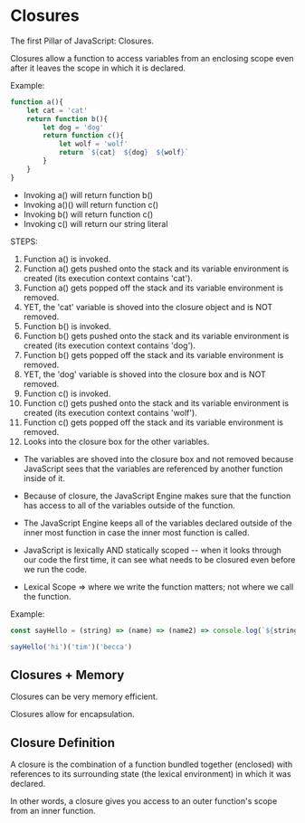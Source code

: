 # Closures

The first Pillar of JavaScript: Closures.

Closures allow a function to access variables from an enclosing scope even after it leaves the scope in which it is declared. 

Example:
```js
function a(){
    let cat = 'cat'
    return function b(){
        let dog = 'dog'
        return function c(){
            let wolf = 'wolf'
            return `${cat}  ${dog}  ${wolf}`
        }
    }
}
```

* Invoking a() will return function b()
* Invoking a()() will return function c()
* Invoking b() will return function c()
* Invoking c() will return our string literal

STEPS:
1. Function a() is invoked. 
2. Function a() gets pushed onto the stack and its variable environment is created (its execution context contains 'cat').
3. Function a() gets popped off the stack and its variable environment is removed. 
4. YET, the 'cat' variable is shoved into the closure object and is NOT removed.
5. Function b() is invoked. 
6. Function b() gets pushed onto the stack and its variable environment is created (its execution context contains 'dog').
7. Function b() gets popped off the stack and its variable environment is removed.
8. YET, the 'dog' variable is shoved into the closure box and is NOT removed. 
9. Function c() is invoked. 
10. Function c() gets pushed onto the stack and its variable environment is created (its execution context contains 'wolf').
11. Function c() gets popped off the stack and its variable environment is removed. 
12. Looks into the closure box for the other variables. 



* The variables are shoved into the closure box and not removed because JavaScript sees that the variables are referenced by another function inside of it. 

* Because of closure, the JavaScript Engine makes sure that the function has access to all of the variables outside of the function. 

* The JavaScript Engine keeps all of the variables declared outside of the inner most function in case the inner most function is called. 

* JavaScript is lexically AND statically scoped -- when it looks through our code the first time, it can see what needs to be closured even before we run the code. 

* Lexical Scope => where we write the function matters; not where we call the function. 

Example:

```js
const sayHello = (string) => (name) => (name2) => console.log(`${string} ${name} ${name2}`)

sayHello('hi')('tim')('becca')
```

## Closures + Memory

Closures can be very memory efficient. 

Closures allow for encapsulation. 


## Closure Definition

A closure is the combination of a function bundled together (enclosed) with references to its surrounding state (the lexical environment) in which it was declared. 

In other words, a closure gives you access to an outer function's scope from an inner function.